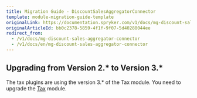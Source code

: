```yaml
---
title: Migration Guide - DiscountSalesAggregatorConnector
template: module-migration-guide-template
originalLink: https://documentation.spryker.com/v1/docs/mg-discount-sales-aggregator-connector
originalArticleId: bb0c2378-5859-4f1f-9f07-5d40288044ee
redirect_from:
  - /v1/docs/mg-discount-sales-aggregator-connector
  - /v1/docs/en/mg-discount-sales-aggregator-connector
---
```


## Upgrading from Version 2.* to Version 3.*
The tax plugins are using the version 3.* of the Tax module. You need to upgrade the [Tax](/docs/scos/dev/module-migration-guides/{{page.version}}/migration-guide-tax.html) module.
